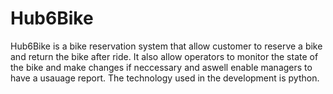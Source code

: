 # Hub6Bike
Hub6Bike is a bike reservation system that allow customer to reserve a bike and return the bike after ride. It also allow operators to monitor the state of the bike and make changes if neccessary and aswell enable managers to have a usauage report. The technology used in the development is python.
